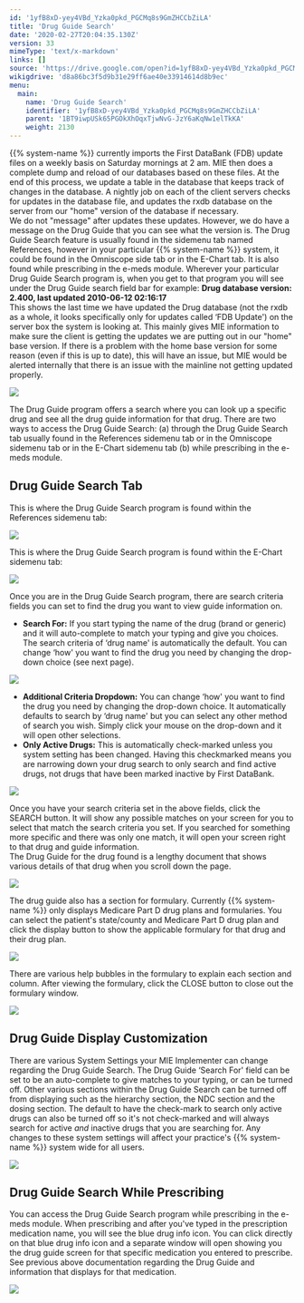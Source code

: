 ```yaml
---
id: '1yfB8xD-yey4VBd_Yzka0pkd_PGCMq8s9GmZHCCbZiLA'
title: 'Drug Guide Search'
date: '2020-02-27T20:04:35.130Z'
version: 33
mimeType: 'text/x-markdown'
links: []
source: 'https://drive.google.com/open?id=1yfB8xD-yey4VBd_Yzka0pkd_PGCMq8s9GmZHCCbZiLA'
wikigdrive: 'd8a86bc3f5d9b31e29ff6ae40e33914614d8b9ec'
menu:
  main:
    name: 'Drug Guide Search'
    identifier: '1yfB8xD-yey4VBd_Yzka0pkd_PGCMq8s9GmZHCCbZiLA'
    parent: '1BT9iwpUSk65PGOkXhOqxTjwNvG-JzY6aKqNw1elTkKA'
    weight: 2130
---
```

{{% system-name %}} currently imports the First DataBank (FDB) update files on a weekly basis on Saturday mornings at 2 am. MIE then does a complete dump and reload of our databases based on these files. At the end of this process, we update a table in the database that keeps track of changes in the database. A nightly job on each of the client servers checks for updates in the database file, and updates the rxdb database on the server from our "home" version of the database if necessary.  
We do not "message" after updates these updates. However, we do have a message on the Drug Guide that you can see what the version is. The Drug Guide Search feature is usually found in the sidemenu tab named References, however in your particular {{% system-name %}} system, it could be found in the Omniscope side tab or in the E-Chart tab. It is also found while prescribing in the e-meds module. Wherever your particular Drug Guide Search program is, when you get to that program you will see under the Drug Guide search field bar for example: **Drug database version: 2.400, last updated 2010-06-12 02:16:17**  
This shows the last time we have updated the Drug database (not the rxdb as a whole, it looks specifically only for updates called ‘FDB Update') on the server box the system is looking at. This mainly gives MIE information to make sure the client is getting the updates we are putting out in our "home" base version. If there is a problem with the home base version for some reason (even if this is up to date), this will have an issue, but MIE would be alerted internally that there is an issue with the mainline not getting updated properly.
  
![](../drug-guide-search.assets/f20e8ca2fd6c1fd4cdf5c6ff63a3b5a5.png)  

The Drug Guide program offers a search where you can look up a specific drug and see all the drug guide information for that drug. There are two ways to access the Drug Guide Search: (a) through the Drug Guide Search tab usually found in the References sidemenu tab or in the Omniscope sidemenu tab or in the E-Chart sidemenu tab (b) while prescribing in the e-meds module.
  
## Drug Guide Search Tab  
  
This is where the Drug Guide Search program is found within the References sidemenu tab:
  
![](../drug-guide-search.assets/f20e8ca2fd6c1fd4cdf5c6ff63a3b5a5.png)  

This is where the Drug Guide Search program is found within the E-Chart sidemenu tab:
  
![](../drug-guide-search.assets/50d2fb5e541a6f4e98364513e377f6c2.png)  

Once you are in the Drug Guide Search program, there are search criteria fields you can set to find the drug you want to view guide information on.
* <strong>Search For:</strong> If you start typing the name of the drug (brand or generic) and it will auto-complete to match your typing and give you choices. The search criteria of ‘drug name' is automatically the default. You can change ‘how' you want to find the drug you need by changing the drop-down choice (see next page).
  
![](../drug-guide-search.assets/a26b8285eedb9a6bf93bbdb382b44e74.png)  

* <strong>Additional Criteria Dropdown:</strong> You can change ‘how' you want to find the drug you need by changing the drop-down choice. It automatically defaults to search by ‘drug name' but you can select any other method of search you wish. Simply click your mouse on the drop-down and it will open other selections.
* <strong>Only Active Drugs:</strong> This is automatically check-marked unless you system setting has been changed. Having this checkmarked means you are narrowing down your drug search to only search and find active drugs, not drugs that have been marked inactive by First DataBank.
  
![](../drug-guide-search.assets/93f64eb009f302d14003308112effef6.png)  

Once you have your search criteria set in the above fields, click the SEARCH button. It will show any possible matches on your screen for you to select that match the search criteria you set. If you searched for something more specific and there was only one match, it will open your screen right to that drug and guide information.  
The Drug Guide for the drug found is a lengthy document that shows various details of that drug when you scroll down the page.
  
![](../drug-guide-search.assets/057927465746bb54455596a4727926a5.png)  

The drug guide also has a section for formulary. Currently {{% system-name %}} only displays Medicare Part D drug plans and formularies. You can select the patient's state/county and Medicare Part D drug plan and click the display button to show the applicable formulary for that drug and their drug plan.
  
![](../drug-guide-search.assets/5892825916408861a6c8a2235f38cf98.png)  

There are various help bubbles in the formulary to explain each section and column. After viewing the formulary, click the CLOSE button to close out the formulary window.
  
![](../drug-guide-search.assets/ea980b6a353bc5337fe2f349805bf942.png)  

  
## Drug Guide Display Customization  
  
There are various System Settings your MIE Implementer can change regarding the Drug Guide Search. The Drug Guide ‘Search For' field can be set to be an auto-complete to give matches to your typing, or can be turned off. Other various sections within the Drug Guide Search can be turned off from displaying such as the hierarchy section, the NDC section and the dosing section. The default to have the check-mark to search only active drugs can also be turned off so it's not check-marked and will always search for active *and* inactive drugs that you are searching for. Any changes to these system settings will affect your practice's {{% system-name %}} system wide for all users.
  
![](../drug-guide-search.assets/5d361a2119e48c7218e32983d2548a8a.png)  

  
## Drug Guide Search While Prescribing  
  
You can access the Drug Guide Search program while prescribing in the e-meds module. When prescribing and after you've typed in the prescription medication name, you will see the blue drug info icon. You can click directly on that blue drug info icon and a separate window will open showing you the drug guide screen for that specific medication you entered to prescribe. See previous above documentation regarding the Drug Guide and information that displays for that medication.
  
![](../drug-guide-search.assets/ff0e4cfee84e5aee9b402e0310db77a7.png)  

